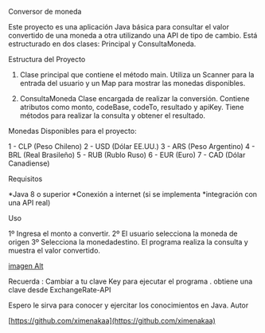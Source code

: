 Conversor de moneda

Este proyecto es una aplicación Java básica para consultar el valor convertido de una moneda a otra utilizando una API de tipo de cambio. Está estructurado en dos clases: Principal y ConsultaMoneda.

Estructura del Proyecto

1. Clase principal que contiene el método main. Utiliza un Scanner para la entrada del usuario y un Map para mostrar las monedas disponibles.

2. ConsultaMoneda Clase encargada de realizar la conversión. Contiene atributos como monto, codeBase, codeTo, resultado y apiKey. Tiene métodos para realizar la consulta y obtener el resultado.

Monedas Disponibles para el proyecto:

1 - CLP (Peso Chileno)
2 - USD (Dólar EE.UU.)
3 - ARS (Peso Argentino)
4 - BRL (Real Brasileño)
5 - RUB (Rublo Ruso)
6 - EUR (Euro)
7 - CAD (Dólar Canadiense)

Requisitos

*Java 8 o superior
*Conexión a internet (si se implementa *integración con una API real)

Uso

1º Ingresa el monto a convertir.
2º El usuario selecciona la moneda de origen
3º Selecciona la monedadestino.
El programa realiza la consulta y muestra el valor convertido.

[imagen Alt](https://github.com/ximenakaa/ConversoMoneda-Challenger/blob/7179de0a39ddcc3d4ee39e01454e036b34e868d7/Captura%20de%20pantalla%202025-05-13%20194859.png)

Recuerda : Cambiar a tu clave Key para ejecutar el programa .
obtiene una clave desde ExchangeRate-API

Espero le sirva para conocer y ejercitar los conocimientos en Java.
Autor

[https://github.com/ximenakaa](https://github.com/ximenakaa)
